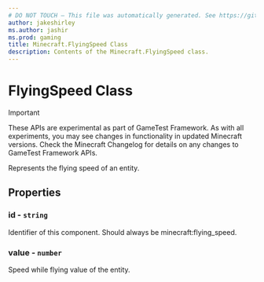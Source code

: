 ```yaml
---
# DO NOT TOUCH — This file was automatically generated. See https://github.com/Mojang/MinecraftScriptingApiDocsGenerator to modify descriptions, examples, etc.
author: jakeshirley
ms.author: jashir
ms.prod: gaming
title: Minecraft.FlyingSpeed Class
description: Contents of the Minecraft.FlyingSpeed class.
---
```

# FlyingSpeed Class
>[!IMPORTANT]
>These APIs are experimental as part of GameTest Framework. As with all experiments, you may see changes in functionality in updated Minecraft versions. Check the Minecraft Changelog for details on any changes to GameTest Framework APIs.

Represents the flying speed of an entity.

## Properties
### **id** - `string`
Identifier of this component. Should always be minecraft:flying_speed.


### **value** - `number`
Speed while flying value of the entity.



